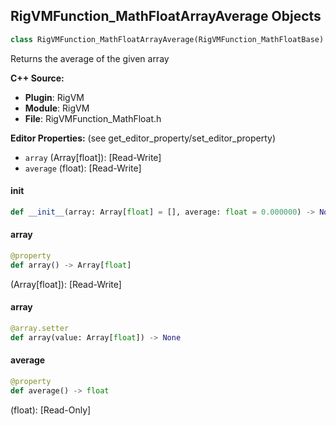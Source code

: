 ## RigVMFunction_MathFloatArrayAverage Objects

```python
class RigVMFunction_MathFloatArrayAverage(RigVMFunction_MathFloatBase)
```

Returns the average of the given array

**C++ Source:**

- **Plugin**: RigVM
- **Module**: RigVM
- **File**: RigVMFunction_MathFloat.h

**Editor Properties:** (see get_editor_property/set_editor_property)

- ``array`` (Array[float]):  [Read-Write]
- ``average`` (float):  [Read-Write]

<a id="unreal.RigVMFunction_MathFloatArrayAverage.__init__"></a>

#### __init__

```python
def __init__(array: Array[float] = [], average: float = 0.000000) -> None
```

<a id="unreal.RigVMFunction_MathFloatArrayAverage.array"></a>

#### array

```python
@property
def array() -> Array[float]
```

(Array[float]):  [Read-Write]

<a id="unreal.RigVMFunction_MathFloatArrayAverage.array"></a>

#### array

```python
@array.setter
def array(value: Array[float]) -> None
```

<a id="unreal.RigVMFunction_MathFloatArrayAverage.average"></a>

#### average

```python
@property
def average() -> float
```

(float):  [Read-Only]

<a id="unreal.RigVMFunction_MathIntBase"></a>